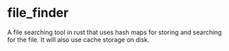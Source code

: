 # file_finder
A file searching tool in rust that uses hash maps for storing and searching for the file. It will also use cache storage on disk.
